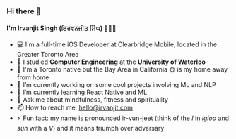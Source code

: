 ### Hi there 👋

#### I'm Irvanjit Singh (ਇਰਵਨਜੀਤ ਸਿੰਘ) 👳🏾‍♂️ 

- 💻 I'm a full-time iOS Developer at Clearbridge Mobile, located in the Greater Toronto Area
- 🏫 I studied **Computer Engineering** at the **University of Waterloo**
- 🍁 I'm a Toronto native but the Bay Area in California 🌞 is my home away from home
- 🔭 I’m currently working on some cool projects involving ML and NLP
- 🌱 I’m currently learning React Native and ML
- 💬 Ask me about mindfulness, fitness and spirituality
- 📫 How to reach me: hello@irvanjit.com
- ⚡ Fun fact: my name is pronounced ir-vun-jeet (think of the *I* in *igloo* and *sun* with a *V*) and it means triumph over adversary
